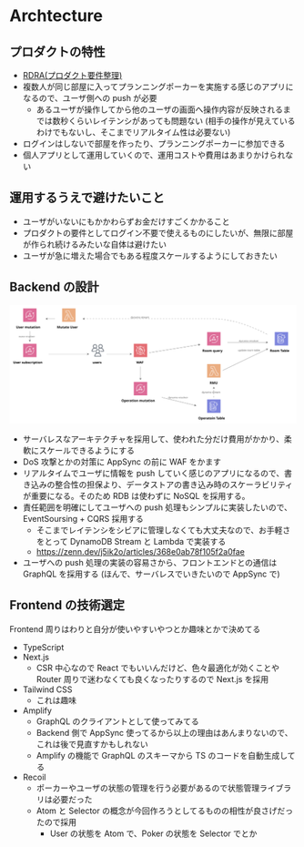 # Archtecture

## プロダクトの特性

- [RDRA(プロダクト要件整理)](/doc/product/rdra.md)
- 複数人が同じ部屋に入ってプランニングポーカーを実施する感じのアプリになるので、ユーザ側への push が必要
  - あるユーザが操作してから他のユーザの画面へ操作内容が反映されるまでは数秒くらいレイテンシがあっても問題ない (相手の操作が見えているわけでもないし、そこまでリアルタイム性は必要ない)
- ログインはしないで部屋を作ったり、プランニングポーカーに参加できる
- 個人アプリとして運用していくので、運用コストや費用はあまりかけられない

## 運用するうえで避けたいこと

- ユーザがいないにもかかわらずお金だけすごくかかること
- プロダクトの要件としてログイン不要で使えるものにしたいが、無限に部屋が作られ続けるみたいな自体は避けたい
- ユーザが急に増えた場合でもある程度スケールするようにしておきたい

## Backend の設計

![backend](./backend.svg)

- サーバレスなアーキテクチャを採用して、使われた分だけ費用がかかり、柔軟にスケールできるようにする
- DoS 攻撃とかの対策に AppSync の前に WAF をかます
- リアルタイムでユーザに情報を push していく感じのアプリになるので、書き込みの整合性の担保より、データストアの書き込み時のスケーラビリティが重要になる。そのため RDB は使わずに NoSQL を採用する。
- 責任範囲を明確にしてユーザへの push 処理もシンプルに実装したいので、EventSoursing + CQRS 採用する
  - そこまでレイテンシをシビアに管理しなくても大丈夫なので、お手軽さをとって DynamoDB Stream と Lambda で実装する
  - https://zenn.dev/j5ik2o/articles/368e0ab78f105f2a0fae
- ユーザへの push 処理の実装の容易さから、フロントエンドとの通信は GraphQL を採用する (ほんで、サーバレスでいきたいので AppSync で)

## Frontend の技術選定

Frontend 周りはわりと自分が使いやすいやつとか趣味とかで決めてる

- TypeScript
- Next.js
  - CSR 中心なので React でもいいんだけど、色々最適化が効くことや Router 周りで迷わなくても良くなったりするので Next.js を採用
- Tailwind CSS
  - これは趣味
- Amplify
  - GraphQL のクライアントとして使ってみてる
  - Backend 側で AppSync 使ってるから以上の理由はあんまりないので、これは後で見直すかもしれない
  - Amplify の機能で GraphQL のスキーマから TS のコードを自動生成してる
- Recoil
  - ポーカーやユーザの状態の管理を行う必要があるので状態管理ライブラリは必要だった
  - Atom と Selector の概念が今回作ろうとしてるものの相性が良さげだったので採用
    - User の状態を Atom で、Poker の状態を Selector でとか
